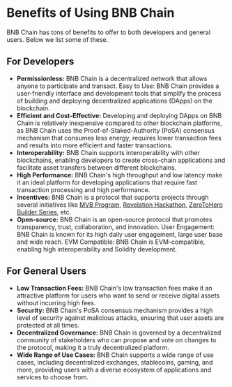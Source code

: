 # Benefits of Using BNB Chain
BNB Chain has tons of benefits to offer to both developers and general users. Below we list some of these.

## For Developers

* **Permissionless:** BNB Chain is a decentralized network that allows anyone to participate and transact.
Easy to Use: BNB Chain provides a user-friendly interface and development tools that simplify the process of building and deploying decentralized applications (DApps) on the blockchain.
* **Efficient and Cost-Effective:** Developing and deploying DApps on BNB Chain is relatively inexpensive compared to other blockchain platforms, as BNB Chain uses the Proof-of-Staked-Authority (PoSA) consensus mechanism that consumes less energy, requires lower transaction fees and results into more efficient and faster transactions.
* **Interoperability:** BNB Chain supports interoperability with other blockchains, enabling developers to create cross-chain applications and facilitate asset transfers between different blockchains.
* **High Performance:** BNB Chain's high throughput and low latency make it an ideal platform for developing applications that require fast transaction processing and high performance.
* **Incentives:** BNB Chain is a protocol that supports projects through several initiatives like [MVB Program](https://www.bnbchain.org/en/bsc-mvb-program), [Revelation Hackathon](https://bnbchain.org/en/revelation-hackathon), [ZeroToHero Builder Series](https://www.bnbchain.org/en/zero2hero-builder-series), etc.
* **Open-source:** BNB Chain is an open-source protocol that promotes transparency, trust, collaboration, and innovation.
User Engagement: BNB Chain is known for its high daily user engagement, large user base and wide reach.
EVM Compatible: BNB Chain is EVM-compatible, enabling high interoperability and Solidity development.

## For General Users

* **Low Transaction Fees:** BNB Chain's low transaction fees make it an attractive platform for users who want to send or receive digital assets without incurring high fees.
* **Security:** BNB Chain's PoSA consensus mechanism provides a high level of security against malicious attacks, ensuring that user assets are protected at all times.
* **Decentralized Governance:** BNB Chain is governed by a decentralized community of stakeholders who can propose and vote on changes to the protocol, making it a truly decentralized platform.
* **Wide Range of Use Cases:** BNB Chain supports a wide range of use cases, including decentralized exchanges, stablecoins, gaming, and more, providing users with a diverse ecosystem of applications and services to choose from.
